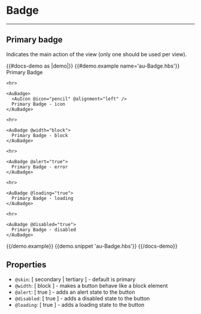 # Badge

---

## Primary badge

Indicates the main action of the view (only one should be used per view).

{{#docs-demo as |demo|}}
  {{#demo.example name='au-Badge.hbs'}}
    <AuBadge>
      Primary Badge
    </AuBadge>

    <hr>

    <AuBadge>
      <AuIcon @icon="pencil" @alignment="left" />
      Primary Badge - icon
    </AuBadge>

    <hr>

    <AuBadge @width="block">
      Primary Badge - block
    </AuBadge>

    <hr>

    <AuBadge @alert="true">
      Primary Badge - error
    </AuBadge>

    <hr>

    <AuBadge @loading="true">
      Primary Badge - loading
    </AuBadge>

    <hr>

    <AuBadge @disabled="true">
      Primary Badge - disabled
    </AuBadge>
  {{/demo.example}}
  {{demo.snippet 'au-Badge.hbs'}}
{{/docs-demo}}

## Properties
- `@skin`: [ secondary | tertiary ] - default is primary
- `@width`: [ block ] - makes a button behave like a block element
- `@alert`: [ true ] - adds an alert state to the button
- `@disabled`: [ true ] - adds a disabled state to the button
- `@loading`: [ true ] - adds a loading state to the button
